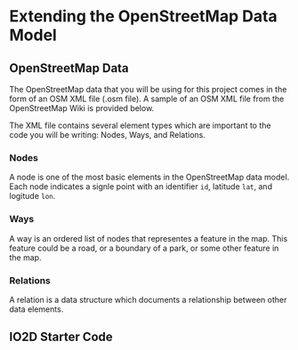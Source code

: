# Extending the OpenStreetMap Data Model

## OpenStreetMap Data

The OpenStreetMap data that you will be using for this project comes in the form of an OSM XML file (.osm file). A sample of an OSM XML file from the OpenStreetMap Wiki is provided below.

The XML file contains several element types which are important to the code you will be writing: Nodes, Ways, and Relations.

### Nodes

A node is one of the most basic elements in the OpenStreetMap data model. Each node indicates a signle point with an identifier `id`, latitude `lat`, and logitude `lon`. 

### Ways

A way is an ordered list of nodes that representes a feature in the map. This feature could be a road, or a boundary of a park, or some other feature in the map. 

### Relations

A relation is a data structure which documents a relationship between other data elements. 

## IO2D Starter Code

